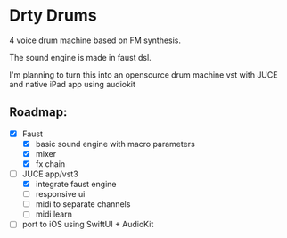 # Drty Drums

4 voice drum machine based on FM synthesis.

The sound engine is made in faust dsl.

I'm planning to turn this into an opensource drum machine vst with JUCE and native iPad app using audiokit

## Roadmap:
- [x] Faust
  - [x] basic sound engine with macro parameters
  - [x] mixer
  - [x] fx chain
- [ ] JUCE app/vst3
  - [x] integrate faust engine
  - [ ] responsive ui
  - [ ] midi to separate channels
  - [ ] midi learn
- [ ] port to iOS using SwiftUI + AudioKit 
